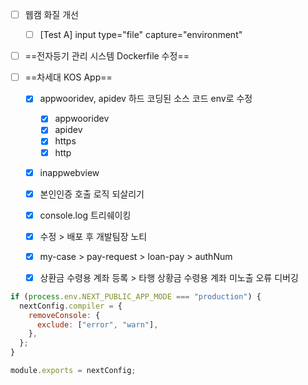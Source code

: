 - [ ] 웹캠 화질 개선
	- [ ] [Test A] input type="file" capture="environment"

- [ ] ==전자등기 관리 시스템 Dockerfile 수정==

- [ ] ==차세대 KOS App==
	- [x] appwooridev, apidev 하드 코딩된 소스 코드 env로 수정
		- [x] appwooridev
		- [x] apidev
		- [x] https
		- [x] http
	- [x] inappwebview 
	- [x] 본인인증 호출 로직 되살리기
	- [x] console.log 트리쉐이킹
	- [x] 수정 > 배포 후 개발팀장 노티
	- [x] my-case > pay-request > loan-pay > authNum
	- [x] 상환금 수령용 계좌 등록 > 타행 상황금 수령용 계좌 미노출 오류 디버깅


```js
if (process.env.NEXT_PUBLIC_APP_MODE === "production") {
  nextConfig.compiler = {
    removeConsole: {
      exclude: ["error", "warn"],
    },
  };
}

module.exports = nextConfig;

```